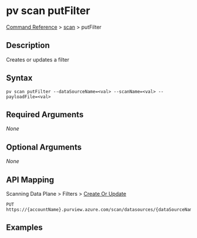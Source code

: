 # pv scan putFilter
[Command Reference](../../../README.md#command-reference) > [scan](./main.md) > putFilter

## Description
Creates or updates a filter

## Syntax
```
pv scan putFilter --dataSourceName=<val> --scanName=<val> --payloadFile=<val>
```

## Required Arguments
*None*

## Optional Arguments
*None*

## API Mapping
Scanning Data Plane > Filters > [Create Or Update](https://docs.microsoft.com/en-us/rest/api/purview/scanningdataplane/filters/create-or-update)
```
PUT https://{accountName}.purview.azure.com/scan/datasources/{dataSourceName}/scans/{scanName}/filters/custom
```

## Examples
```powershell

```